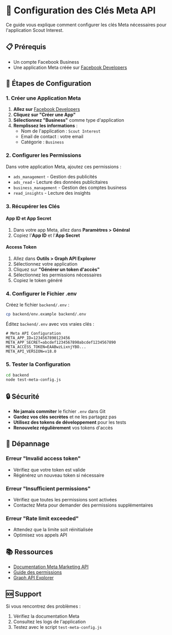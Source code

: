 # 🔑 Configuration des Clés Meta API

Ce guide vous explique comment configurer les clés Meta nécessaires pour l'application Scout Interest.

## 📋 Prérequis

- Un compte Facebook Business
- Une application Meta créée sur [Facebook Developers](https://developers.facebook.com/)

## 🚀 Étapes de Configuration

### 1. Créer une Application Meta

1. **Allez sur** [Facebook Developers](https://developers.facebook.com/)
2. **Cliquez sur "Créer une App"**
3. **Sélectionnez "Business"** comme type d'application
4. **Remplissez les informations** :
   - Nom de l'application : `Scout Interest`
   - Email de contact : votre email
   - Catégorie : `Business`

### 2. Configurer les Permissions

Dans votre application Meta, ajoutez ces permissions :

- `ads_management` - Gestion des publicités
- `ads_read` - Lecture des données publicitaires
- `business_management` - Gestion des comptes business
- `read_insights` - Lecture des insights

### 3. Récupérer les Clés

#### App ID et App Secret
1. Dans votre app Meta, allez dans **Paramètres > Général**
2. Copiez l'**App ID** et l'**App Secret**

#### Access Token
1. Allez dans **Outils > Graph API Explorer**
2. Sélectionnez votre application
3. Cliquez sur **"Générer un token d'accès"**
4. Sélectionnez les permissions nécessaires
5. Copiez le token généré

### 4. Configurer le Fichier .env

Créez le fichier `backend/.env` :

```bash
cp backend/env.example backend/.env
```

Éditez `backend/.env` avec vos vraies clés :

```env
# Meta API Configuration
META_APP_ID=1234567890123456
META_APP_SECRET=abcdef1234567890abcdef1234567890
META_ACCESS_TOKEN=EAABwzLixnjYBO...
META_API_VERSION=v18.0
```

### 5. Tester la Configuration

```bash
cd backend
node test-meta-config.js
```

## 🔒 Sécurité

- **Ne jamais commiter** le fichier `.env` dans Git
- **Gardez vos clés secrètes** et ne les partagez pas
- **Utilisez des tokens de développement** pour les tests
- **Renouvelez régulièrement** vos tokens d'accès

## 🚨 Dépannage

### Erreur "Invalid access token"
- Vérifiez que votre token est valide
- Régénérez un nouveau token si nécessaire

### Erreur "Insufficient permissions"
- Vérifiez que toutes les permissions sont activées
- Contactez Meta pour demander des permissions supplémentaires

### Erreur "Rate limit exceeded"
- Attendez que la limite soit réinitialisée
- Optimisez vos appels API

## 📚 Ressources

- [Documentation Meta Marketing API](https://developers.facebook.com/docs/marketing-apis/)
- [Guide des permissions](https://developers.facebook.com/docs/facebook-login/permissions/)
- [Graph API Explorer](https://developers.facebook.com/tools/explorer/)

## 🆘 Support

Si vous rencontrez des problèmes :
1. Vérifiez la documentation Meta
2. Consultez les logs de l'application
3. Testez avec le script `test-meta-config.js`
